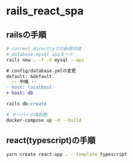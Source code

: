 # rails_react_spa
## railsの手順
```bash
# current directryでの新規作成
# database:mysql apiモード
rails new . -f -d mysql --api
```
```diff
# config/database.ymlの変更
default: &default
  -- 中略 --
- host: localhost
+ host: db
```
```ruby
rails db:create
```
```bash
# サーバーの再起動
docker-compose up -d --build
```
## react(typescript)の手順
```bash
yarn create react-app . --template typescript
```